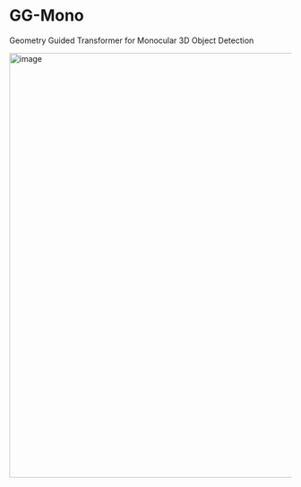 # GG-Mono
Geometry Guided Transformer for Monocular 3D Object Detection

<img width="759" alt="image" src="https://github.com/user-attachments/assets/14b4e444-9bc3-4c47-9aa8-db4ad1634d5e" />
